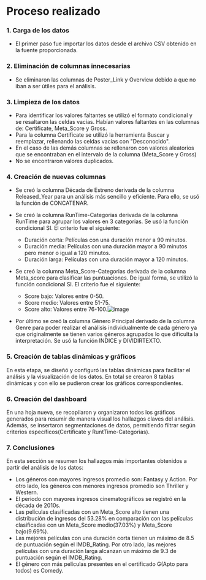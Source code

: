 # Proceso realizado
### 1. Carga de los datos
- El primer paso fue importar los datos desde el archivo CSV obtenido en la fuente proporcionada.
### 2. Eliminación de columnas innecesarias
- Se eliminaron las columnas de Poster_Link y Overview debido a que no iban a ser útiles para el análisis.
### 3. Limpieza de los datos
- Para identificar los valores faltantes se utilizó el formato condicional y se resaltaron las celdas vacías. Habían valores faltantes en las columnas de: Certificate, Meta_Score y Gross.
- Para la columna Certificate se utilizó la herramienta Buscar y reemplazar, rellenando las celdas vacías con "Desconocido".
- En el caso de las demás columnas se rellenaron con valores aleatorios que se encontraban en el intervalo de la columna (Meta_Score y Gross)
- No se encontraron valores duplicados.  
### 4. Creación  de nuevas columnas
- Se creó la columna Década de Estreno derivada de la columna Released_Year para un análisis más sencillo y eficiente. Para ello, se usó la función de CONCATENAR. 
- Se creó la columna RunTime-Categorias derivada de la columna RunTime para agrupar los valores en 3 categorias. Se usó la función condicional SI. El criterio fue el siguiente:
  - Duración corta: Películas con una duración menor a 90 minutos.
  - Duración media: Películas con una duración mayor a 90 minutos pero menor o igual a 120 minutos.
  - Duración larga: Películas con una duración mayor a 120 minutos.
- Se creó la columna Meta_Score-Categorias derivada de la columna Meta_score para clasificar las puntuaciones. De igual forma, se utilizó la función condicional SI. El criterio fue el siguiente:
  - Score bajo: Valores entre 0-50.
  - Score medio: Valores entre 51-75.
  - Score alto: Valores entre 76-100.![image](https://github.com/user-attachments/assets/36b94ae0-2da2-4374-81be-ab5a618401b7)

- Por último se creó la columna Género Principal derivado de la columna Genre para poder realizar el análisis individualmente de cada género ya que originalmente se tienen varios géneros agrupados lo que dificulta la interpretación. Se usó la función INDICE y DIVIDIRTEXTO.
### 5. Creación  de tablas dinámicas y gráficos 
En esta etapa, se diseñó y configuró las tablas dinámicas para facilitar el análisis y la visualización de los datos. En total se crearon 8 tablas dinámicas y con ello se pudieron crear los gráficos correspondientes.
### 6. Creación  del dashboard
En una hoja nueva, se recopilaron y organizaron todos los gráficos generados para resumir de manera visual los hallazgos claves del análisis. Además, se insertaron segmentaciones de datos, permitiendo filtrar según criterios específicos(Certificate y RuntTime-Categorias).
### 7. Conclusiones
En esta sección se resumen los hallazgos más importantes obtenidos a partir del análisis de los datos:
- Los géneros con mayores ingresos promedio son: Fantasy y Action. Por otro lado, los géneros con menores ingresos promedio son Thriller y Western.
- El periodo con mayores ingresos cinematográficos se registró en la década de 2010s. 
- Las películas clasificadas con un Meta_Score alto tienen una distribución de ingresos del 53.28% en comparación con las películas clasificadas con un Meta_Score medio(37.03%) y Meta_Score bajo(9.69%).
- Las mejores películas con una duración corta tienen un máximo de 8.5 de puntuación según el IMDB_Rating. Por otro lado, las mejores películas con una duración larga alcanzan un máximo de 9.3 de puntuación según el IMDB_Rating.
- El género con más películas presentes en el certificado G(Apto para todos) es Comedy. 
